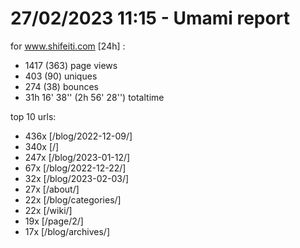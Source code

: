 # 27/02/2023 11:15 - Umami report
for www.shifeiti.com [24h] :

 - 1417 (363) page views
 - 403 (90) uniques
 - 274 (38) bounces
 - 31h 16' 38'' (2h 56' 28'') totaltime


top 10 urls:
 - 436x [/blog/2022-12-09/]
 - 340x [/]
 - 247x [/blog/2023-01-12/]
 - 67x [/blog/2022-12-22/]
 - 32x [/blog/2023-02-03/]
 - 27x [/about/]
 - 22x [/blog/categories/]
 - 22x [/wiki/]
 - 19x [/page/2/]
 - 17x [/blog/archives/]



